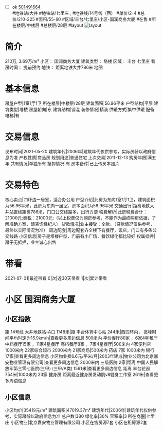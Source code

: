 - [ ] ok [501491664](https://bj.5i5j.com/ershoufang/501491664.html)  
 #地铁站/大井 #地铁站/七里庄 ,  #地铁线/14号线（西）
#单价/2-4 #总价/210-225 #面积/55-60   #区域/丰台/七里庄/小区-国润商务大厦 #在售 #所在楼层/中楼层 #总楼层/28层 #layout 
![layout](http://image2a.5i5j.com/bdir/layout/637147.jpg_P5.jpg) 
# 简介 
 210万,  3.69万/m² 
小区： 国润商务大厦
建筑类型： 塔楼
区域： 丰台 七里庄
看房时间： 提前预约
地铁： 距离地铁大井786米 地图
# 基本信息 
 房屋户型|1室1厅1卫
所在楼层|中楼层/28层
建筑面积|56.96平米
户型结构|平层
建筑类型|塔楼
房屋朝向|东
建筑结构|钢混
装修情况|精装
供暖方式|集中供暖
配备电梯|有
# 交易信息 
 发布时间|2021-05-20
建筑年代|2006年|建筑年代仅供参考，实际房龄以政府信息为准
产权性质|商品房
规划用途|普通住宅
上次交易|2011-12-13
购房年限|满五年
共有情况|单独所有
抵押情况|有
房本备件|已上传房本照片
# 交易特色 
 核心卖点|四环边一居室，适合办公用
户型介绍|此房为东向1室1厅1卫，建筑面积为56.96平米，此房为东向一居室，房本面积为56.96平米
交通出行|距离地铁大井站直线距离786米，门口公交线路多，出行方便
税费解析|此房税费合计：21000元;契税：21000元;（以上税费仅为购房参考，不能作为最终购房依据，了解准确方案，请咨询经纪人）
贷款情况|业主接受：全款。（贷款情况仅供参考，最终以实际情况为准）
周边配套|周边配套齐全楼下有餐厅，饭店，门口有多条公交线路
小区信息|房子是塔楼户型，门前有小广场，餐饮绿化都比较好
权属抵押|房子无抵押，业主诚心出售
# 带看 
 2021-07-01|最近带看	 0|次|近30天带看	 1|次|累计带看
# 小区 国润商务大厦
## 小区指数 
 距 14号线 大井地铁站-A口 1148米|距 丰台体育中心站 244米|西四环内， 高峰时间平均时速为16.9km/h|查看更多周边信息
500米内 平价餐厅80家 ，6家4星餐厅
中档餐厅15家 ，11家4星餐厅
高档餐厅8家 ，7家4星餐厅|500米内 4家便利店
1000米内 22家综合超市
2000米内 21家商场|500米内 药店 7家
1000米内 银行 17家|查看更多周边信息
小区物业费6.6元/平米/月|2003年建成|物业公司为北京嘉安物业管理有限公司|查看更多周边信息
2000米内 三级医院 2家|距离 中国人民解放军第三零七医院(三甲) (三甲/A类) 1561米|查看更多周边信息
距离 丰台花园 754米|1000米内 23家 健身房
距离最近健身房发动肌v8健身工作室 261米|查看更多周边信息
## 小区信息 
 小区均价|35419元/m²
建筑面积|47019.37m²
建筑年代|2006年|建筑年代仅供参考，实际房龄以政府信息为准
总户数|380
绿化率|30%
容积率|3
所在商圈|七里庄
小区物业|北京嘉安物业管理有限公司
小区在售房源7套
小区在租房源2套
